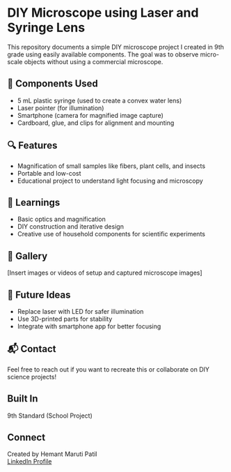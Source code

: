 
# DIY Microscope using Laser and Syringe Lens

This repository documents a simple DIY microscope project I created in 9th grade using easily available components. The goal was to observe micro-scale objects without using a commercial microscope.

## 🔧 Components Used
- 5 mL plastic syringe (used to create a convex water lens)
- Laser pointer (for illumination)
- Smartphone (camera for magnified image capture)
- Cardboard, glue, and clips for alignment and mounting

## 🔍 Features
- Magnification of small samples like fibers, plant cells, and insects
- Portable and low-cost
- Educational project to understand light focusing and microscopy

## 🧪 Learnings
- Basic optics and magnification
- DIY construction and iterative design
- Creative use of household components for scientific experiments

## 📸 Gallery
[Insert images or videos of setup and captured microscope images]

## 📄 Future Ideas
- Replace laser with LED for safer illumination
- Use 3D-printed parts for stability
- Integrate with smartphone app for better focusing

## 📬 Contact
Feel free to reach out if you want to recreate this or collaborate on DIY science projects!


## Built In
9th Standard (School Project)

## Connect
Created by Hemant Maruti Patil  
[LinkedIn Profile ]( www.linkedin.com/in/hemantmpatil0103 )  
